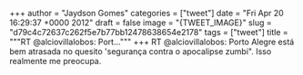 
+++
author = "Jaydson Gomes"
categories = ["tweet"]
date = "Fri Apr 20 16:29:37 +0000 2012"
draft = false
image = "{TWEET_IMAGE}"
slug = "d79c4c72637c262f5e7b77bb12478638654e2178"
tags = ["tweet"]
title = """RT @alciovillalobos: Port..."""
+++
RT @alciovillalobos: Porto Alegre está bem atrasada no quesito 'segurança contra o apocalipse zumbi". Isso realmente me preocupa.
